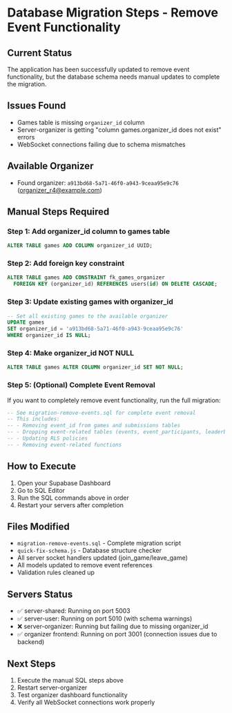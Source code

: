 # Database Migration Steps - Remove Event Functionality

## Current Status
The application has been successfully updated to remove event functionality, but the database schema needs manual updates to complete the migration.

## Issues Found
- Games table is missing `organizer_id` column
- Server-organizer is getting "column games.organizer_id does not exist" errors
- WebSocket connections failing due to schema mismatches

## Available Organizer
- Found organizer: `a913bd68-5a71-46f0-a943-9ceaa95e9c76` (organizer_r4@example.com)

## Manual Steps Required

### Step 1: Add organizer_id column to games table
```sql
ALTER TABLE games ADD COLUMN organizer_id UUID;
```

### Step 2: Add foreign key constraint
```sql
ALTER TABLE games ADD CONSTRAINT fk_games_organizer 
  FOREIGN KEY (organizer_id) REFERENCES users(id) ON DELETE CASCADE;
```

### Step 3: Update existing games with organizer_id
```sql
-- Set all existing games to the available organizer
UPDATE games 
SET organizer_id = 'a913bd68-5a71-46f0-a943-9ceaa95e9c76' 
WHERE organizer_id IS NULL;
```

### Step 4: Make organizer_id NOT NULL
```sql
ALTER TABLE games ALTER COLUMN organizer_id SET NOT NULL;
```

### Step 5: (Optional) Complete Event Removal
If you want to completely remove event functionality, run the full migration:

```sql
-- See migration-remove-events.sql for complete event removal
-- This includes:
-- - Removing event_id from games and submissions tables
-- - Dropping event-related tables (events, event_participants, leaderboards)
-- - Updating RLS policies
-- - Removing event-related functions
```

## How to Execute

1. Open your Supabase Dashboard
2. Go to SQL Editor
3. Run the SQL commands above in order
4. Restart your servers after completion

## Files Modified
- `migration-remove-events.sql` - Complete migration script
- `quick-fix-schema.js` - Database structure checker
- All server socket handlers updated (join_game/leave_game)
- All models updated to remove event references
- Validation rules cleaned up

## Servers Status
- ✅ server-shared: Running on port 5003
- ✅ server-user: Running on port 5010 (with schema warnings)
- ❌ server-organizer: Running but failing due to missing organizer_id
- ✅ organizer frontend: Running on port 3001 (connection issues due to backend)

## Next Steps
1. Execute the manual SQL steps above
2. Restart server-organizer
3. Test organizer dashboard functionality
4. Verify all WebSocket connections work properly